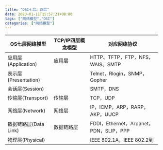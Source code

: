```yaml
---
title: "OSI七层、四层"
date: 2023-01-11T15:57:21+08:00
tags: ["网络模型","OSI"]
categories: ["网络模型"]
---
```


| OS七层网络模型        | TCP/IP四层概念模型 | 对应网络协议                            |
| --------------------- | ------------------ | --------------------------------------- |
| 应用层(Application)   | 应用层             | HTTP、TFTP，FTP，NFS，WAIS、SMTP        |
| 表示层(Presentation)  |                    | Telnet，Rlogin，SNMP，Gopher            |
| 会话层(Session)       |                    | SMTP，DNS                               |
| 传输层(Transport)     | 传输层             | TCP，UDP                                |
| 网络层(Network)       | 网络层             | IP，ICMP，ARP，RARP，AKP，UUCP          |
| 数据链路层(Data Link) | 数据链路层         | FDDI，Ethernet，Arpanet，PDN，SLIP，PPP |
| 物理层(Physical)      |                    | IEEE 802.1A，IEEE 802.2到               |



